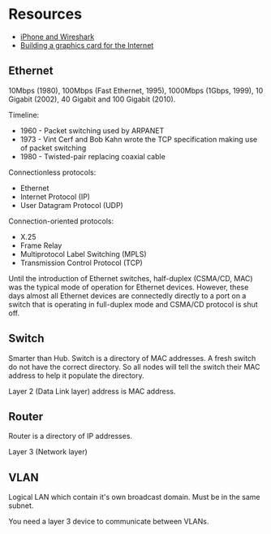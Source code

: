 # Resources

* [iPhone and Wireshark](http://stackoverflow.com/questions/1598407/iphone-and-wireshark)
* [Building a graphics card for the Internet](https://imgix.exposure.co/building-a-graphics-card-for-the-internet)

## Ethernet

10Mbps (1980), 100Mbps (Fast Ethernet, 1995), 1000Mbps (1Gbps, 1999), 10 Gigabit (2002), 40 Gigabit and 100 Gigabit (2010).

Timeline:

* 1960 - Packet switching used by ARPANET
* 1973 - Vint Cerf and Bob Kahn wrote the TCP specification making use of packet switching
* 1980 - Twisted-pair replacing coaxial cable

Connectionless protocols:

* Ethernet
* Internet Protocol (IP)
* User Datagram Protocol (UDP)

Connection-oriented protocols:

* X.25
* Frame Relay
* Multiprotocol Label Switching (MPLS)
* Transmission Control Protocol (TCP)

Until the introduction of Ethernet switches, half-duplex (CSMA/CD, MAC) was the typical mode of operation for Ethernet devices. However, these days almost all Ethernet devices are connectedly directly to a port on a switch that is operating in full-duplex mode and CSMA/CD protocol is shut off.

## Switch

Smarter than Hub. Switch is a directory of MAC addresses.
A fresh switch do not have the correct directory. So all nodes will tell the switch their MAC address to help it populate the directory.

Layer 2 (Data Link layer) address is MAC address.


## Router

Router is a directory of IP addresses.

Layer 3 (Network layer)

## VLAN

Logical LAN which contain it's own broadcast domain.
Must be in the same subnet.

You need a layer 3 device to communicate between VLANs.